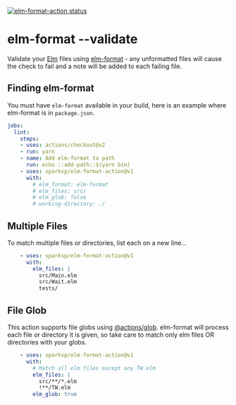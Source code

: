 [![elm-format-action status](https://github.com/sparksp/elm-format-action/workflows/build-test/badge.svg)](https://github.com/sparksp/elm-format-action/actions)

# elm-format --validate

Validate your [Elm] files using [elm-format] - any unformatted files will cause the check to fail and a note will be added to each failing file.

[Elm]: https://elm-lang.org/
[elm-format]: https://github.com/avh4/elm-format

## Finding elm-format

You must have `elm-format` available in your build, here is an example where elm-format is in `package.json`.

```yaml
jobs:
  lint:
    steps:
    - uses: actions/checkout@v2
    - run: yarn
    - name: Add elm-format to path
      run: echo ::add-path::$(yarn bin)
    - uses: sparksp/elm-format-action@v1
      with: 
        # elm_format: elm-format
        # elm_files: src/
        # elm_glob: false
        # working-directory: ./
```

## Multiple Files

To match multiple files or directories, list each on a new line...

```yaml
    - uses: sparksp/elm-format-action@v1
      with: 
        elm_files: |
          src/Main.elm
          src/Wait.elm
          tests/
```

## File Glob

This action supports file globs using [@actions/glob].  elm-format will process each file or directory it is given, so take care to match only elm files OR directories with your globs.

```yaml
    - uses: sparksp/elm-format-action@v1
      with: 
        # Match all elm files except any TW.elm
        elm_files: |
          src/**/*.elm
          !**/TW.elm
        elm_glob: true
```

[@actions/glob]: https://github.com/actions/toolkit/tree/master/packages/glob#patterns
